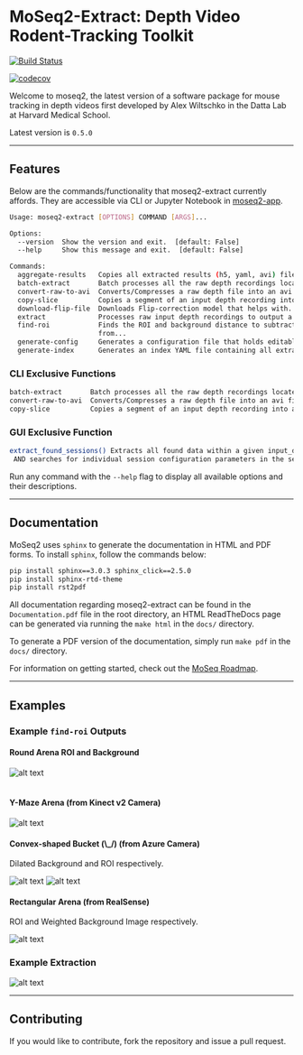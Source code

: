 # MoSeq2-Extract: Depth Video Rodent-Tracking Toolkit
 
[![Build Status](https://travis-ci.com/dattalab/moseq2-extract.svg?token=gvoikVySDHEmvHT7Dbed&branch=test-suite)](https://travis-ci.com/dattalab/moseq2-extract)
  
[![codecov](https://codecov.io/gh/dattalab/moseq2-extract/branch/test-suite/graph/badge.svg?token=ICPjpMMwYZ)](https://codecov.io/gh/dattalab/moseq2-extract)

Welcome to moseq2, the latest version of a software package for mouse tracking in depth videos first developed by Alex Wiltschko in the Datta Lab at Harvard Medical School.

Latest version is `0.5.0`

***

## Features
Below are the commands/functionality that moseq2-extract currently affords. 
They are accessible via CLI or Jupyter Notebook in [moseq2-app](https://github.com/dattalab/moseq2-app/tree/release).
```bash
Usage: moseq2-extract [OPTIONS] COMMAND [ARGS]...

Options:
  --version  Show the version and exit.  [default: False]
  --help     Show this message and exit.  [default: False]

Commands:
  aggregate-results   Copies all extracted results (h5, yaml, avi) files...
  batch-extract       Batch processes all the raw depth recordings located...
  convert-raw-to-avi  Converts/Compresses a raw depth file into an avi file...
  copy-slice          Copies a segment of an input depth recording into a...
  download-flip-file  Downloads Flip-correction model that helps with...
  extract             Processes raw input depth recordings to output a...
  find-roi            Finds the ROI and background distance to subtract
                      from...
  generate-config     Generates a configuration file that holds editable...
  generate-index      Generates an index YAML file containing all extracted...
```

### CLI Exclusive Functions
```bash
batch-extract       Batch processes all the raw depth recordings located...
convert-raw-to-avi  Converts/Compresses a raw depth file into an avi file...
copy-slice          Copies a segment of an input depth recording into a...
```

### GUI Exclusive Function
```bash
extract_found_sessions() Extracts all found data within a given input_dir, 
 AND searches for individual session configuration parameters in the session_config.yaml
```

Run any command with the `--help` flag to display all available options and their descriptions.

***

## Documentation

MoSeq2 uses `sphinx` to generate the documentation in HTML and PDF forms. To install `sphinx`, follow the commands below:
```.bash
pip install sphinx==3.0.3 sphinx_click==2.5.0
pip install sphinx-rtd-theme
pip install rst2pdf
``` 

All documentation regarding moseq2-extract can be found in the `Documentation.pdf` file in the root directory,
an HTML ReadTheDocs page can be generated via running the `make html` in the `docs/` directory.

To generate a PDF version of the documentation, simply run `make pdf` in the `docs/` directory.

For information on getting started, check out the [MoSeq Roadmap](https://github.com/dattalab/moseq2-docs/wiki).
***

## Examples

### Example `find-roi` Outputs

#### Round Arena ROI and Background

![alt text](media/plt_example.png)<br><br>

#### Y-Maze Arena (from Kinect v2 Camera)

![alt text ](media/found_arena.png)

#### Convex-shaped Bucket (\\_/) (from Azure Camera)
Dilated Background and ROI respectively.

![alt text](media/bg_roi_dilated.png)
![alt text](media/roi_dilated.png)

#### Rectangular Arena (from RealSense)
ROI and Weighted Background Image respectively.

![alt text](media/rs_roi_example.png)

### Example Extraction

![alt text](media/good_recording.gif)

***

## Contributing

If you would like to contribute, fork the repository and issue a pull request.  
